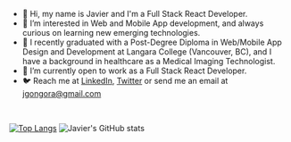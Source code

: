 - :vulcan_salute: Hi, my name is Javier and I'm a Full Stack React Developer.
- :dna: I’m interested in Web and Mobile App development, and always curious on learning new emerging technologies.
- :rocket: I recently graduated with a Post-Degree Diploma in Web/Mobile App Design and Development at Langara College (Vancouver, BC), and I have a background in healthcare as a Medical Imaging Technologist.
- :busts_in_silhouette:	I’m currently open to work as a Full Stack React Developer.
- :bird: Reach me at [LinkedIn](https://www.linkedin.com/in/javiergongora/), [Twitter](https://twitter.com/javigong) or send me an email at [jgongora@gmail.com](mailto:jgongora@gmail.com)

<br/>

[![Top Langs](https://github-readme-stats.vercel.app/api/top-langs/?username=javigong&count_private=true&layout=compact&langs_count=8&show_icons=true&theme=react)](https://github.com/anuraghazra/github-readme-stats) ![Javier's GitHub stats](https://github-readme-stats.vercel.app/api?username=javigong&count_private=true&theme=react&show_icons=true)


<!---
javigong/javigong is a ✨ special ✨ repository because its `README.md` (this file) appears on your GitHub profile.
You can click the Preview link to take a look at your changes.
--->
